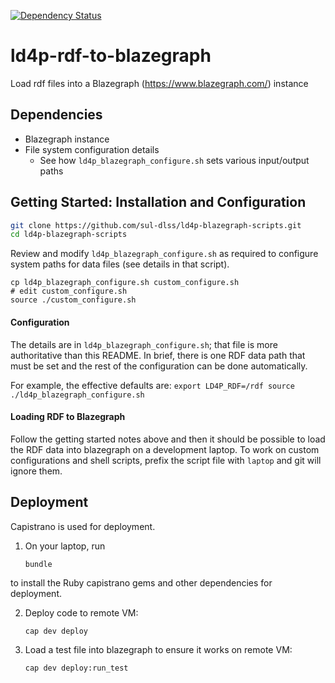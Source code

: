 [![Dependency Status](https://gemnasium.com/badges/github.com/sul-dlss/ld4p-rdf-to-blazegraph.svg)](https://gemnasium.com/github.com/sul-dlss/ld4p-rdf-to-blazegraph)

# ld4p-rdf-to-blazegraph
Load rdf files into a Blazegraph (https://www.blazegraph.com/) instance

## Dependencies

- Blazegraph instance
- File system configuration details
    - See how `ld4p_blazegraph_configure.sh` sets various input/output paths

## Getting Started: Installation and Configuration

```sh
git clone https://github.com/sul-dlss/ld4p-blazegraph-scripts.git
cd ld4p-blazegraph-scripts
```

Review and modify `ld4p_blazegraph_configure.sh` as required to configure
system paths for data files (see details in that script).

```
cp ld4p_blazegraph_configure.sh custom_configure.sh
# edit custom_configure.sh
source ./custom_configure.sh
```

#### Configuration

The details are in `ld4p_blazegraph_configure.sh`; that file is more
authoritative than this README.  In brief, there is one RDF data path that must
be set and the rest of the configuration can be done automatically.

For example, the effective defaults are:
    ```
    export LD4P_RDF=/rdf
    source ./ld4p_blazegraph_configure.sh
    ```

#### Loading RDF to Blazegraph

Follow the getting started notes above and then it should be possible to load
the RDF data into blazegraph on a development laptop.  To work on custom
configurations and shell scripts, prefix the script file with `laptop` and git
will ignore them.

## Deployment

Capistrano is used for deployment.

1. On your laptop, run

    `bundle`

  to install the Ruby capistrano gems and other dependencies for deployment.

2. Deploy code to remote VM:

    `cap dev deploy`

3. Load a test file into blazegraph to ensure it works on remote VM:

    `cap dev deploy:run_test`
